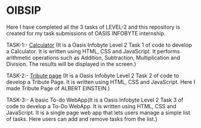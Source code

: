 # OIBSIP
Here I have completed all the 3 tasks of LEVEL-2 and this repository is created for my task submissions of OASIS INFOBYTE internship.

TASK-1:- [Calculator](https://github.com/Anjalimishra14/OIBSIP/commit/28893f9ffba72334c6c0afa48651fde345726f86) (It is a Oasis Infobyte Level 2 Task 1 of code to develop a Calculator. It is written using HTML, CSS and JavaScript. It performs arithmetic operations such as Addition, Subtraction, Multiplication and Division. The results will be displayed in the screen.)

TASK-2:- [Tribute page](https://github.com/Anjalimishra14/OIBSIP/commit/8883dc56bbde336f2e45bdd5691a33a7de55f40c) (It is a Oasis Infobyte Level 2 Task 2 of code to develop a Tribute Page. It is written using HTML, CSS and JavaScript. Here I made Tribute Page of ALBERT EINSTEIN.)

TASK-3:- A basic To-do WebApp(It is a Oasis Infobyte Level 2 Task 3 of code to develop a To-Do WebApp. It is written using HTML, CSS and JavaScript. It is a single page web app that lets users manage a simple list of tasks. Here users can add and remove tasks from the list.)
